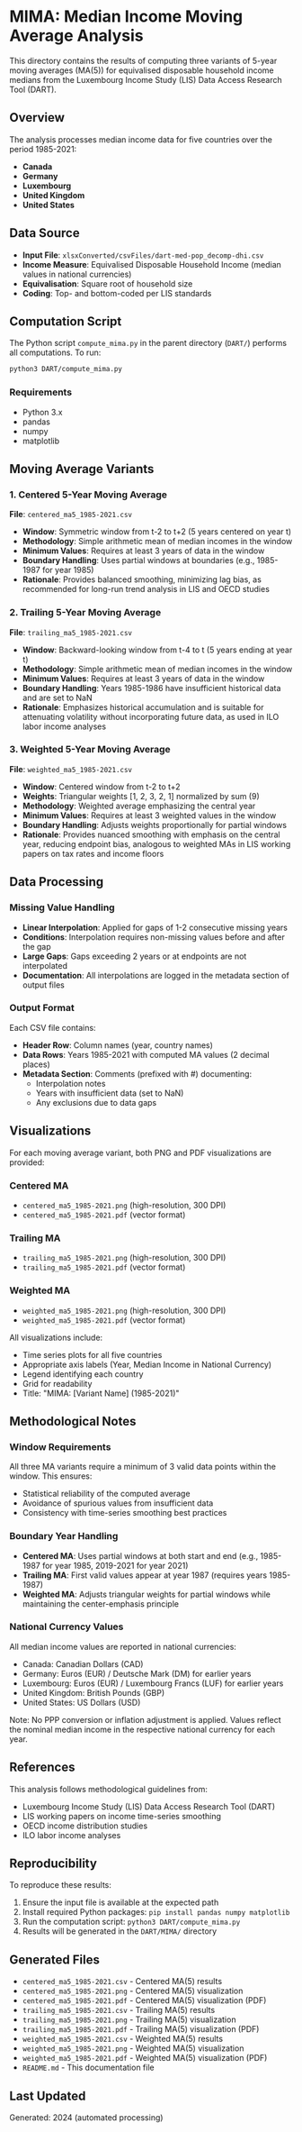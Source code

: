 # MIMA: Median Income Moving Average Analysis

This directory contains the results of computing three variants of 5-year moving averages (MA(5)) for equivalised disposable household income medians from the Luxembourg Income Study (LIS) Data Access Research Tool (DART).

## Overview

The analysis processes median income data for five countries over the period 1985-2021:
- **Canada**
- **Germany**
- **Luxembourg**
- **United Kingdom**
- **United States**

## Data Source

- **Input File**: `xlsxConverted/csvFiles/dart-med-pop_decomp-dhi.csv`
- **Income Measure**: Equivalised Disposable Household Income (median values in national currencies)
- **Equivalisation**: Square root of household size
- **Coding**: Top- and bottom-coded per LIS standards

## Computation Script

The Python script `compute_mima.py` in the parent directory (`DART/`) performs all computations. To run:

```bash
python3 DART/compute_mima.py
```

### Requirements
- Python 3.x
- pandas
- numpy
- matplotlib

## Moving Average Variants

### 1. Centered 5-Year Moving Average
**File**: `centered_ma5_1985-2021.csv`

- **Window**: Symmetric window from t-2 to t+2 (5 years centered on year t)
- **Methodology**: Simple arithmetic mean of median incomes in the window
- **Minimum Values**: Requires at least 3 years of data in the window
- **Boundary Handling**: Uses partial windows at boundaries (e.g., 1985-1987 for year 1985)
- **Rationale**: Provides balanced smoothing, minimizing lag bias, as recommended for long-run trend analysis in LIS and OECD studies

### 2. Trailing 5-Year Moving Average
**File**: `trailing_ma5_1985-2021.csv`

- **Window**: Backward-looking window from t-4 to t (5 years ending at year t)
- **Methodology**: Simple arithmetic mean of median incomes in the window
- **Minimum Values**: Requires at least 3 years of data in the window
- **Boundary Handling**: Years 1985-1986 have insufficient historical data and are set to NaN
- **Rationale**: Emphasizes historical accumulation and is suitable for attenuating volatility without incorporating future data, as used in ILO labor income analyses

### 3. Weighted 5-Year Moving Average
**File**: `weighted_ma5_1985-2021.csv`

- **Window**: Centered window from t-2 to t+2
- **Weights**: Triangular weights [1, 2, 3, 2, 1] normalized by sum (9)
- **Methodology**: Weighted average emphasizing the central year
- **Minimum Values**: Requires at least 3 weighted values in the window
- **Boundary Handling**: Adjusts weights proportionally for partial windows
- **Rationale**: Provides nuanced smoothing with emphasis on the central year, reducing endpoint bias, analogous to weighted MAs in LIS working papers on tax rates and income floors

## Data Processing

### Missing Value Handling
- **Linear Interpolation**: Applied for gaps of 1-2 consecutive missing years
- **Conditions**: Interpolation requires non-missing values before and after the gap
- **Large Gaps**: Gaps exceeding 2 years or at endpoints are not interpolated
- **Documentation**: All interpolations are logged in the metadata section of output files

### Output Format

Each CSV file contains:
- **Header Row**: Column names (year, country names)
- **Data Rows**: Years 1985-2021 with computed MA values (2 decimal places)
- **Metadata Section**: Comments (prefixed with #) documenting:
  - Interpolation notes
  - Years with insufficient data (set to NaN)
  - Any exclusions due to data gaps

## Visualizations

For each moving average variant, both PNG and PDF visualizations are provided:

### Centered MA
- `centered_ma5_1985-2021.png` (high-resolution, 300 DPI)
- `centered_ma5_1985-2021.pdf` (vector format)

### Trailing MA
- `trailing_ma5_1985-2021.png` (high-resolution, 300 DPI)
- `trailing_ma5_1985-2021.pdf` (vector format)

### Weighted MA
- `weighted_ma5_1985-2021.png` (high-resolution, 300 DPI)
- `weighted_ma5_1985-2021.pdf` (vector format)

All visualizations include:
- Time series plots for all five countries
- Appropriate axis labels (Year, Median Income in National Currency)
- Legend identifying each country
- Grid for readability
- Title: "MIMA: [Variant Name] (1985-2021)"

## Methodological Notes

### Window Requirements
All three MA variants require a minimum of 3 valid data points within the window. This ensures:
- Statistical reliability of the computed average
- Avoidance of spurious values from insufficient data
- Consistency with time-series smoothing best practices

### Boundary Year Handling
- **Centered MA**: Uses partial windows at both start and end (e.g., 1985-1987 for year 1985, 2019-2021 for year 2021)
- **Trailing MA**: First valid values appear at year 1987 (requires years 1985-1987)
- **Weighted MA**: Adjusts triangular weights for partial windows while maintaining the center-emphasis principle

### National Currency Values
All median income values are reported in national currencies:
- Canada: Canadian Dollars (CAD)
- Germany: Euros (EUR) / Deutsche Mark (DM) for earlier years
- Luxembourg: Euros (EUR) / Luxembourg Francs (LUF) for earlier years
- United Kingdom: British Pounds (GBP)
- United States: US Dollars (USD)

Note: No PPP conversion or inflation adjustment is applied. Values reflect the nominal median income in the respective national currency for each year.

## References

This analysis follows methodological guidelines from:
- Luxembourg Income Study (LIS) Data Access Research Tool (DART)
- LIS working papers on income time-series smoothing
- OECD income distribution studies
- ILO labor income analyses

## Reproducibility

To reproduce these results:
1. Ensure the input file is available at the expected path
2. Install required Python packages: `pip install pandas numpy matplotlib`
3. Run the computation script: `python3 DART/compute_mima.py`
4. Results will be generated in the `DART/MIMA/` directory

## Generated Files

- `centered_ma5_1985-2021.csv` - Centered MA(5) results
- `centered_ma5_1985-2021.png` - Centered MA(5) visualization
- `centered_ma5_1985-2021.pdf` - Centered MA(5) visualization (PDF)
- `trailing_ma5_1985-2021.csv` - Trailing MA(5) results
- `trailing_ma5_1985-2021.png` - Trailing MA(5) visualization
- `trailing_ma5_1985-2021.pdf` - Trailing MA(5) visualization (PDF)
- `weighted_ma5_1985-2021.csv` - Weighted MA(5) results
- `weighted_ma5_1985-2021.png` - Weighted MA(5) visualization
- `weighted_ma5_1985-2021.pdf` - Weighted MA(5) visualization (PDF)
- `README.md` - This documentation file

## Last Updated

Generated: 2024 (automated processing)
